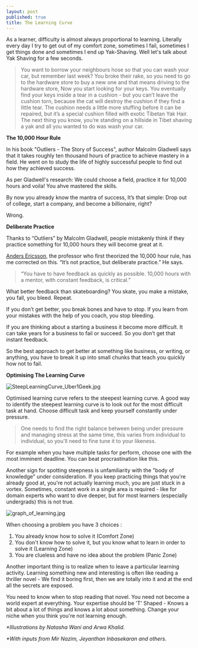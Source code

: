 ```yaml
---
layout: post
published: true
title: The Learning Curve
---
```


As a learner, difficulty is almost always proportional to learning.
Literally every day I try to get out of my comfort zone, sometimes I fail, sometimes I get things done and sometimes I end up Yak-Shaving. 
Well let's talk about Yak Shaving for a few seconds.

> You want to borrow your neighbours hose so that you can wash your car, but remember last week? You broke their rake, so you need to go to the hardware store to buy a new one and that means driving to the hardware store, Now you start looking for your keys. You eventually find your keys inside a tear in a cushion - but you can’t leave the cushion torn, because the cat will destroy the cushion if they find a little tear. The cushion needs a little more stuffing before it can be repaired, but it’s a special cushion filled with exotic Tibetan Yak Hair.
The next thing you know, you’re standing on a hillside in Tibet shaving a yak and all you wanted to do was wash your car.


**The 10,000 Hour Rule**

In his book "Outliers - The Story of Success", author Malcolm Gladwell says that it takes roughly ten thousand hours of practice to achieve mastery in a field. He went on to study the life of highly successful people to find out how they achieved success.

As per Gladwell's research: We could choose a field, practice it for 10,000 hours and voila!
You ahve mastered the skills.

By now you already know the mantra of success, It’s that simple: Drop out of college, start a company, and become a billionaire, right? 

Wrong.

**Deliberate Practice**

Thanks to “Outliers” by Malcolm Gladwell, people mistakenly think if they practice something for 10,000 hours they will become great at it.

[Anders Ericsson](http://www.amazon.com/dp/0544456238/?tag=jamesaltuc-20), the professor who first theorized  the 10,000 hour rule, has me corrected  on this. “It’s not practice, but deliberate practice.” He says.

>“You have to have feedback as quickly as possible. 10,000 hours with a mentor, with constant feedback, is critical.”

What better feedback than skateboarding? You skate, you make a mistake, you fall, you bleed. Repeat.

If you don’t get better, you break bones and have to stop. If you learn from your mistakes with the help of you coach, you stop bleeding.

If you are thinking about a starting a business it become more difficult. It can take years for a business to fail or succeed. So you don’t get that instant feedback.

So the best approach to get better at something like business, or writing, or anything, you have to break it up into small chunks that teach you quickly how not to fail.

**Optimising The Learning Curve**

![SteepLearningCurve_Uber1Geek.jpg]({{site.baseurl}}/images/SteepLearningCurve_Uber1Geek.jpg)

Optimised learning curve refers to the steepest learning curve. 
A good way to identify the steepest learning curve is to look out for the most difficult task at hand. Choose difficult task and keep yourself constantly under pressure.

> One needs to find the right balance between being under pressure and managing stress at the same time, this varies from individual to individual, so you'll need to fine tune it to your likeness.

For example when you have multiple tasks for perform, choose one with the most imminent deadline. You can beat procrastination like this.

Another sign for spotting steepness is unfamiliarity with the "body of knowledge" under consideration. If you keep practicing things that you're already good at, you're not actually learning much, you are just stuck in a vortex. Sometimes, constant work in a single area is required - like for domain experts who want to dive deeper, but for most learners (especially undergrads) this is not true. 

![graph_of_learning.jpg]({{site.baseurl}}/images/graph_of_learning.jpg)


When choosing a problem you have 3 choices :

1. You already know how to solve it (Comfort Zone)
2. You don't know how to solve it, but you know what to learn in order to solve it (Learning Zone)
3. You are clueless and have no idea about the problem (Panic Zone)


Another important thing is to realize when to leave a particular learning activity. Learning something new and interesting is often like reading a thriller novel - We find it boring first, then we are totally into it and at the end all the secrets are exposed. 

You need to know when to stop reading that novel. You need not become a world expert at everything. Your expertise should be 'T' Shaped - Knows a bit about a lot of things and knows a lot about something. Change your niche when you think you're not learning enough.




_*Illustrations by Natasha Wani and Arwa Khalid._

_*With inputs from Mir Nazim, Jeyanthan Inbasekaran and others._
